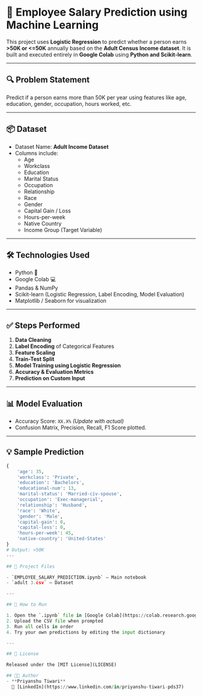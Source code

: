 # 🧠 Employee Salary Prediction using Machine Learning

This project uses **Logistic Regression** to predict whether a person earns **>50K or <=50K** annually based on the **Adult Census Income dataset**. It is built and executed entirely in **Google Colab** using **Python and Scikit-learn**.

---

## 🔍 Problem Statement

Predict if a person earns more than 50K per year using features like age, education, gender, occupation, hours worked, etc.

---

## 📦 Dataset

- Dataset Name: **Adult Income Dataset**
- Columns include:
  - Age
  - Workclass
  - Education
  - Marital Status
  - Occupation
  - Relationship
  - Race
  - Gender
  - Capital Gain / Loss
  - Hours-per-week
  - Native Country
  - Income Group (Target Variable)

---

## 🛠️ Technologies Used

- Python 🐍
- Google Colab 💻
- Pandas & NumPy
- Scikit-learn (Logistic Regression, Label Encoding, Model Evaluation)
- Matplotlib / Seaborn for visualization

---

## ✅ Steps Performed

1. **Data Cleaning**  
2. **Label Encoding** of Categorical Features  
3. **Feature Scaling**  
4. **Train-Test Split**  
5. **Model Training using Logistic Regression**  
6. **Accuracy & Evaluation Metrics**  
7. **Prediction on Custom Input**

---

## 📊 Model Evaluation

- Accuracy Score: `XX.X%` *(Update with actual)*  
- Confusion Matrix, Precision, Recall, F1 Score plotted.

---

## 💡 Sample Prediction

```python
{
    'age': 35,
    'workclass': 'Private',
    'education': 'Bachelors',
    'educational-num': 13,
    'marital-status': 'Married-civ-spouse',
    'occupation': 'Exec-managerial',
    'relationship': 'Husband',
    'race': 'White',
    'gender': 'Male',
    'capital-gain': 0,
    'capital-loss': 0,
    'hours-per-week': 45,
    'native-country': 'United-States'
}
# Output: >50K
---

## 📁 Project Files

- `EMPLOYEE_SALARY_PREDICTION.ipynb` – Main notebook  
- `adult 3.csv` – Dataset  

---

## 📌 How to Run

1. Open the `.ipynb` file in [Google Colab](https://colab.research.google.com)
2. Upload the CSV file when prompted
3. Run all cells in order
4. Try your own predictions by editing the input dictionary

---

## 📄 License

Released under the [MIT License](LICENSE)

## 👨‍💻 Author
- **Priyanshu Tiwari**  
  🔗 [LinkedIn](https://www.linkedin.com/in/priyanshu-tiwari-pds37)
